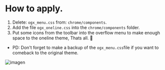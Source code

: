 # How to apply.
<ol><li>Delete: <code>ogx_menu.css</code> from: <code>chrome/components</code>. </li>

  <li>Add the file <code>ogx_oneline.css</code> into the <code>chrome/components</code> folder.</li>
  <li>Put some icons from the toolbar into the overflow menu to make enough space to the oneline theme, Thats all. 💙</li></ol>

<ul><li>PD: Don't forget to make a backup of the <code>ogx_menu.css</code>file if you want to comeback to the original theme.</li></ul>

![imagen](https://user-images.githubusercontent.com/22057609/182465046-173cdc9f-d34d-4726-ab46-5b31315edfd0.png)
